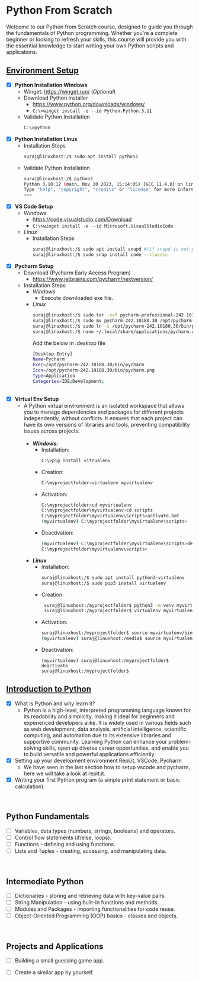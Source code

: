 # Python From Scratch
<p>Welcome to our Python from Scratch course, designed to guide you through the fundamentals of Python programming. Whether you're a complete beginner or looking to refresh your skills, this course will provide you with the essential knowledge to start writing your own Python scripts and applications.</p>


## [Environment Setup ](https://github.com/thenightc0ders/PythonFromScratch/tree/d12c12533296d4df1d520d1f1c3b33f7b036f08b)

- [x] **Python Installation Windows**
  - Winget: https://winget.run/ (_Optional_)
  - Download Python Installer
    - https://www.python.org/downloads/windows/
    - ```C:\>winget install -e --id Python.Python.3.11```
  - Validate Python Installation
       ```sh
      C:\>python
       ```
- [x] **Python Installation Linux**
  - Installation Steps
       ```sh
      suraj@linuxhost:/$ sudo apt install python3
       ```
  - Validate Python Installation
       ```sh
      suraj@linuxhost:/$ python3
      Python 3.10.12 (main, Nov 20 2023, 15:14:05) [GCC 11.4.0] on linux
      Type "help", "copyright", "credits" or "license" for more information.
      >>>
       ```
- [x] **VS Code Setup**
  - _Windows_
    - https://code.visualstudio.com/Download
    - ```C:\>winget install -e --id Microsoft.VisualStudioCode```
  - _Linux_
    - Installation Steps
         ```sh
        suraj@linuxhost:/$ sudo apt install snapd #(if snapd is not present by default)
        suraj@linuxhost:/$ sudo snap install code --classic
         ```
- [x] **Pycharm Setup**
  - Download (Pycharm Early Access Program)
    - https://www.jetbrains.com/pycharm/nextversion/
  - Installation Steps
    - _Windows_
      - Execute downloaded exe file.
    - _Linux_
      ```sh
      suraj@linuxhost:/$ sudo tar -xvf pycharm-professional-242.10180.30.tar.gz
      suraj@linuxhost:/$ sudo mv pycharm-242.10180.30 /opt/pycharm-242.10180.30
      suraj@linuxhost:/$ sudo ln -s /opt/pycharm-242.10180.30/bin/pycharm /usr/local/bin/pycharm
      suraj@linuxhost:/$ nano ~/.local/share/applications/pycharm.desktop
      ```
      Add the below in .desktop file
      ```sh
      [Desktop Entry]
      Name=Pycharm
      Exec=/opt/pycharm-242.10180.30/bin/pycharm
      Icon=/opt/pycharm-242.10180.30/bin/pycharm.png
      Type=Application
      Categories=IDE;Development;
      ```
      <br>
- [x] **Virtual Env Setup**
  - A Python virtual environment is an isolated workspace that allows you to manage dependencies and packages for different projects independently, without conflicts. It ensures that each project can have its own versions of libraries and tools, preventing compatibility issues across projects.<br><br>
    - ***Windows:*** 
      - Installation:
          ```sh
        C:\>pip install vitrualenv
          ```
      - Creation:
        ```sh
        C:\myprojectfolder>virtualenv myvirtualenv
        ```
      - Activation:
          ```sh
        C:\myprojectfolder>cd myvirtualenv
        C:\myprojectfolder\myvirtualenv>cd scripts
        C:\myprojectfolder\myvirtualenv\scripts>activate.bat
        (myvirtualenv) C:\myprojectfolder\myvirtualenv\scripts>
          ```
      - Deactivation:
          ```sh
          (myvirtualenv) C:\myprojectfolder\myvirtualenv\scripts>deactivate.bat
          C:\myprojectfolder\myvirtualenv\scripts>
          ```
    - ***Linux***
      - Installation:
          ```sh
          suraj@linuxhost:/$ sudo apt install python3-virtualenv
          suraj@linuxhost:/$ sudo pip3 install virtualenv
          ```
      - Creation:
         ```sh
          suraj@linuxhost:/myprojectfolder$ python3 -m venv myvirtualenv
          suraj@linuxhost:/myprojectfolder$ virtualenv myvirtualenv
         ```
      - Activation:
         ```sh
        suraj@linuxhost:/myprojectfolder$ source myvirtualenv/bin/activate
        (myvirtualenv) suraj@linuxhost:/media$ source myvirtualenv/bin/activate
         ```
      - Deactivation:
         ```shell
        (myvirtualenv) suraj@linuxhost:/myprojectfolder$ deactivate
        suraj@linuxhost:/myprojectfolder$
         ```

## [Introduction to Python](https://github.com/thenightc0ders/PythonFromScratch/tree/fdbe6aca4c357e785ed0ab88546a56f1fe7dfb47)
- [x] What is Python and why learn it?
  - Python is a high-level, interpreted programming language known for its readability and simplicity, making it ideal for beginners and experienced developers alike. It is widely used in various fields such as web development, data analysis, artificial intelligence, scientific computing, and automation due to its extensive libraries and supportive community. Learning Python can enhance your problem-solving skills, open up diverse career opportunities, and enable you to build versatile and powerful applications efficiently.
- [x] Setting up your development environment Repl.it, VSCode, Pycharm
  - We have seen in the last section how to setup vscode and pycharm, here we will take a look at replt.it.
- [x] Writing your first Python program (a simple print statement or basic calculation).
<br>

## Python Fundamentals
- [ ] Variables, data types (numbers, strings, booleans) and operators.
- [ ] Control flow statements (if/else, loops).
- [ ] Functions - defining and using functions.
- [ ] Lists and Tuples - creating, accessing, and manipulating data.
<br>

## Intermediate Python
- [ ] Dictionaries - storing and retrieving data with key-value pairs.
- [ ] String Manipulation - using built-in functions and methods.
- [ ] Modules and Packages - importing functionalities for code reuse.
- [ ] Object-Oriented Programming (OOP) basics - classes and objects.
<br>

## Projects and Applications
- [ ] Building a small guessing game app.
- [ ] Create a similar app by yourself.

    